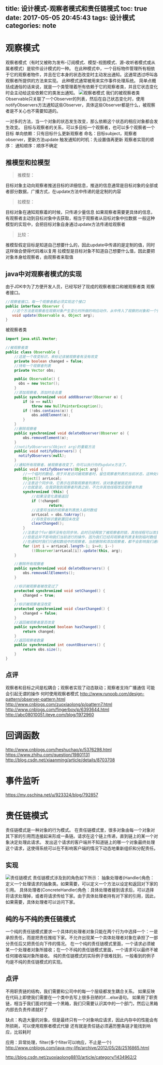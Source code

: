title: 设计模式-观察者模式和责任链模式
toc: true
date: 2017-05-05 20:45:43
tags: 设计模式
categories: note
---
# 观察模式
观察者模式（有时又被称为发布-订阅模式、模型-视图模式、源-收听者模式或从属者模式）是软件设计模式的一种。
在此种模式中，一个目标物件管理所有相依于它的观察者物件，并且在它本身的状态改变时主动发出通知。这通常透过呼叫各观察者所提供的方法来实现。
此种模式通常被用来实作事件处理系统。
简单点概括成通俗的话来说，就是一个类管理着所有依赖于它的观察者类，并且它状态变化时会主动给这些依赖它的类发出通知。
![观察者模式](http://7xilc8.com1.z0.glb.clouddn.com/Obeserver.jpg)
我们的被观察者类Observable只关联了一个Observer的列表，然后在自己状态变化时，使用notifyObservers方法通知这些Observer，具体这些Observer都是什么，被观察者是不关心也不需要知道的。

一对多的方法，当一个对象的状态发生改变，那么依赖这个状态的相应对象都会发生改变。
目标与观察者的关系，可以多目标一个观察者，也可以多个观察者一个目标
单向依赖：只有目标什么更新观察者
命名：目标subject，观察者observer，更新方法update
触发通知的时机：先设置值再更新
观察者实现的顺序：
通知顺序：顺序不确定

## 推模型和拉模型
>推模型：

目标对象主动向观察者推送目标的详细信息，推送的信息通常是目标对象的全部或者部分数据，广播方式，在update方法中传递的是定制的内容
>拉模型：

目标对象在通知观察着的时候，只传递少量信息
如果观察者需要更具体的信息，有观察者主动到目标对象中去获取，相当于观察者从目标对象中拉数据
一般这种模型的实现中，会把目标对象自身通过update方法传递给观察者
>比较：

推模型假定目标是知道自己想要什么的，因此update中传递的是定制的值，同时这样做会使得代码难以复用
拉模型是目标对象不知道自己想要什么值，因此要把对象本身给观察者，由观察者来取值

## java中对观察者模式的实现
由于JDK中为了方便开发人员，已经写好了现成的观察者接口和被观察者类
观察者接口。
```java
//观察者接口，每一个观察者都必须实现这个接口
public interface Observer {
   //这个方法是观察者在观察对象产生变化时所做的响应动作，从中传入了观察的对象和一个预留参数
   void update(Observable o, Object arg);
}
```
被观察者类
```java
import java.util.Vector;

//被观察者类
public class Observable {
    //这是一个改变标识，来标记该被观察者有没有改变
    private boolean changed = false;
    //持有一个观察者列表
    private Vector obs;

    public Observable() {
      obs = new Vector();
    }
    //添加观察者，添加时会去重
    public synchronized void addObserver(Observer o) {
        if (o == null)
            throw new NullPointerException();
        if (!obs.contains(o)) {
            obs.addElement(o);
        }
    }
    //删除观察者
    public synchronized void deleteObserver(Observer o) {
        obs.removeElement(o);
    }
    //notifyObservers(Object arg)的重载方法
    public void notifyObservers() {
      notifyObservers(null);
    }
    //通知所有观察者，被观察者改变了，你可以执行你的update方法了。
    public void notifyObservers(Object arg) {
        //一个临时的数组，用于并发访问被观察者时，留住观察者列表的当前状态，这种处理方式其实也算是一种设计模式，即备忘录模式。
        Object[] arrLocal;
        //注意这个同步块，它表示在获取观察者列表时，该对象是被锁定的
        //也就是说，在我获取到观察者列表之前，不允许其他线程改变观察者列表
        synchronized (this) {
            //如果没变化直接返回
            if (!changed)
                    return;
            //这里将当前的观察者列表放入临时数组
            arrLocal = obs.toArray();
            //将改变标识重新置回未改变
            clearChanged();
        }
        //注意这个for循环没有在同步块，此时已经释放了被观察者的锁，其他线程可以改变观察者列表
        //但是这并不影响我们当前进行的操作，因为我们已经将观察者列表复制到临时数组
        //在通知时我们只通知数组中的观察者，当前删除和添加观察者，都不会影响我们通知的对象
        for (int i = arrLocal.length-1; i>=0; i--)
            ((Observer)arrLocal[i]).update(this, arg);
    }

    //删除所有观察者
    public synchronized void deleteObservers() {
        obs.removeAllElements();
    }

    //标识被观察者被改变过了
    protected synchronized void setChanged() {
        changed = true;
    }
    //标识被观察者没改变
    protected synchronized void clearChanged() {
        changed = false;
    }
    //返回被观察者是否改变
    public synchronized boolean hasChanged() {
        return changed;
    }
    //返回观察者数量
    public synchronized int countObservers() {
        return obs.size();
    }
}
```
## 点评
观察者和目标之间是松耦合；观察者实现了动态联动；观察者支持广播通信
可能会引起无谓的操作
何时使用观察者模式
http://www.runoob.com/design-pattern/observer-pattern.html
http://www.cnblogs.com/zuoxiaolong/p/pattern7.html
http://www.cnblogs.com/fingerboy/p/6393644.html
http://abc08010051.iteye.com/blog/1972960

# 回调函数
http://www.cnblogs.com/heshuchao/p/5376298.html
https://www.zhihu.com/question/19801131
http://blog.csdn.net/xiaanming/article/details/8703708
# 事件监听
https://my.oschina.net/u/923324/blog/792857

# 责任链模式
责任链模式是一种对象的行为模式。
在责任链模式里，很多对象由每一个对象对其下家的引用而连接起来形成一条链。请求在这个链上传递，直到链上的某一个对象决定处理此请求。
发出这个请求的客户端并不知道链上的哪一个对象最终处理这个请求，这使得系统可以在不影响客户端的情况下动态地重新组织和分配责任。
## 实现
![责任链模式](http://7xilc8.com1.z0.glb.clouddn.com/chainResponsibility.jpg)
责任链模式涉及到的角色如下所示：
抽象处理者(Handler)角色：定义一个处理请求的抽象类。如果需要，可以定义一个方法以设定和返回对下家的引用。
具体处理者(ConcreteHandler)角色：具体处理者接到请求后，可以选择将请求处理掉，或者将请求传给下家。由于具体处理者持有对下家的引用，因此，如果需要，具体处理者可以访问下家。

## 纯的与不纯的责任链模式
一个纯的责任链模式要求一个具体的处理者对象只能在两个行为中选择一个：一是承担责任，而是把责任推给下家。不允许出现某一个具体处理者对象在承担了一部分责任后又把责任向下传的情况。
在一个纯的责任链模式里面，一个请求必须被某一个处理者对象所接收；在一个不纯的责任链模式里面，一个请求可以最终不被任何接收端对象所接收。
纯的责任链模式的实际例子很难找到，一般看到的例子均是不纯的责任链模式的实现。
## 点评
不用职责链的结构，我们需要和公司中的每一个层级都发生耦合关系。
如果反映在代码上即使我们需要在一个类中去写上很多丑陋的if….else语句。
如果用了职责链，相当于我们面对的是一个黑箱，我们只需要认识其中的一个部门，然后让黑箱内部去负责传递就好了

缺点：构造大量的对象，但是最终只有一个对象响应请求，因此内存中的性能会有所损耗，可以使用观察者模式代替
还有就是责任链必须遍历整条链才能找到响应，比较耗时

应用：异常处理，filter(多个filter可以响应，不止是一个)
http://www.cnblogs.com/java-my-life/archive/2012/05/28/2516865.html

http://blog.csdn.net/zuoxiaolong8810/article/category/1434962/2
